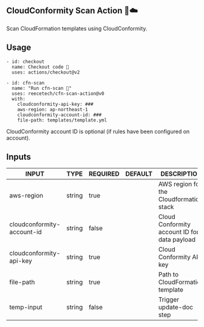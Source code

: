 ## CloudConformity Scan Action 🔎☁️

Scan CloudFormation templates using CloudConformity.

## Usage
```
- id: checkout
  name: Checkout code 🛒
  uses: actions/checkout@v2

- id: cfn-scan
  name: "Run cfn-scan 🔎"
  uses: reecetech/cfn-scan-action@v0
  with:
    cloudconformity-api-key: ###
    aws-region: ap-northeast-1
    cloudconformity-account-id: ###
    file-path: templates/template.yml
```
CloudConformity account ID is optional (if rules have been configured on account).

## Inputs

<!-- AUTO-DOC-INPUT:START - Do not remove or modify this section -->

|           INPUT            |  TYPE  | REQUIRED | DEFAULT |                   DESCRIPTION                   |
|----------------------------|--------|----------|---------|-------------------------------------------------|
|         aws-region         | string |   true   |         |   AWS region for the Cloudformation<br>stack    |
| cloudconformity-account-id | string |  false   |         | Cloud Conformity account ID for<br>data payload |
|  cloudconformity-api-key   | string |   true   |         |            Cloud Conformity API key             |
|         file-path          | string |   true   |         |         Path to CloudFormation template         |
|         temp-input         | string |  false   |         |             Trigger update-doc step             |

<!-- AUTO-DOC-INPUT:END -->
